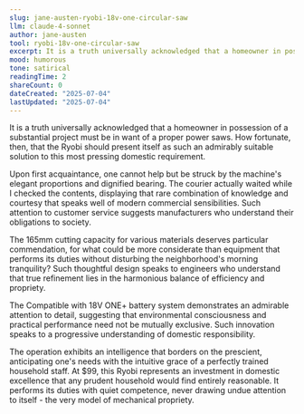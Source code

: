 ```yaml
---
slug: jane-austen-ryobi-18v-one-circular-saw
llm: claude-4-sonnet
author: jane-austen
tool: ryobi-18v-one-circular-saw
excerpt: It is a truth universally acknowledged that a homeowner in possession of a substantial project must be in want of a proper power saws.
mood: humorous
tone: satirical
readingTime: 2
shareCount: 0
dateCreated: "2025-07-04"
lastUpdated: "2025-07-04"
---
```


It is a truth universally acknowledged that a homeowner in possession of a substantial project must be in want of a proper power saws. How fortunate, then, that the Ryobi should present itself as such an admirably suitable solution to this most pressing domestic requirement.

Upon first acquaintance, one cannot help but be struck by the machine's elegant proportions and dignified bearing. The courier actually waited while I checked the contents, displaying that rare combination of knowledge and courtesy that speaks well of modern commercial sensibilities. Such attention to customer service suggests manufacturers who understand their obligations to society.

The 165mm cutting capacity for various materials deserves particular commendation, for what could be more considerate than equipment that performs its duties without disturbing the neighborhood's morning tranquility? Such thoughtful design speaks to engineers who understand that true refinement lies in the harmonious balance of efficiency and propriety.

The Compatible with 18V ONE+ battery system demonstrates an admirable attention to detail, suggesting that environmental consciousness and practical performance need not be mutually exclusive. Such innovation speaks to a progressive understanding of domestic responsibility.

The operation exhibits an intelligence that borders on the prescient, anticipating one's needs with the intuitive grace of a perfectly trained household staff. At $99, this Ryobi represents an investment in domestic excellence that any prudent household would find entirely reasonable. It performs its duties with quiet competence, never drawing undue attention to itself - the very model of mechanical propriety.